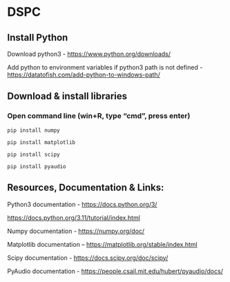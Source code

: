 # DSPC

## Install Python

Download python3 - https://www.python.org/downloads/

Add python to environment variables if python3 path is not defined - https://datatofish.com/add-python-to-windows-path/ 

## Download & install libraries
### Open command line (win+R, type “cmd”, press enter)

```
pip install numpy

pip install matplotlib

pip install scipy

pip install pyaudio

```

## Resources, Documentation & Links:

Python3 documentation - https://docs.python.org/3/

https://docs.python.org/3.11/tutorial/index.html 

Numpy documentation - https://numpy.org/doc/

Matplotlib documentation – https://matplotlib.org/stable/index.html 

Scipy documentation - https://docs.scipy.org/doc/scipy/ 

PyAudio documentation - https://people.csail.mit.edu/hubert/pyaudio/docs/ 